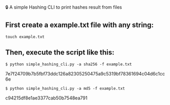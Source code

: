 :lock: A simple Hashing CLI to print hashes result from files

## First create a example.txt file with any string:

`` touch example.txt ``


## Then, execute the script like this:

`` $ python simple_hashing_cli.py -a sha256 -f example.txt ``

7e7f24709b7b5fbf73ddc126a82305250475a9c5319bf78361694c04d6c1cc6e

`` $ python simple_hashing_cli.py -a md5 -f example.txt ``

c94215df8e1ae3377cab50b7548ea791
